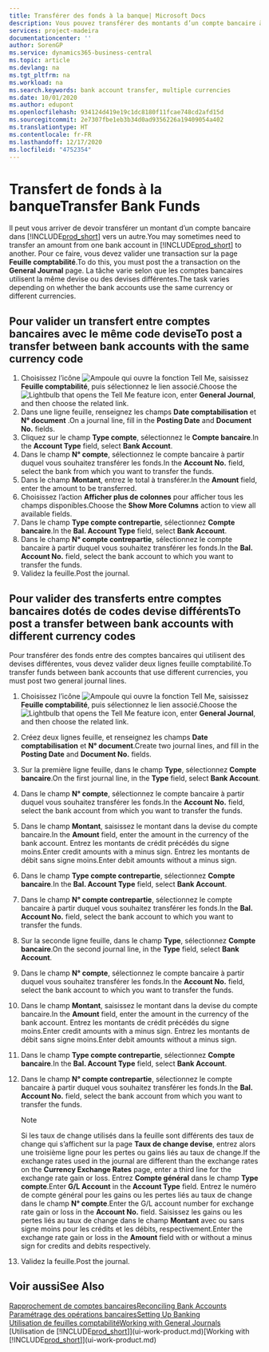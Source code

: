 ```yaml
---
title: Transférer des fonds à la banque| Microsoft Docs
description: Vous pouvez transférer des montants d’un compte bancaire à un autre, y compris dans différentes devises, en validant la transaction dans la feuille comptabilité.
services: project-madeira
documentationcenter: ''
author: SorenGP
ms.service: dynamics365-business-central
ms.topic: article
ms.devlang: na
ms.tgt_pltfrm: na
ms.workload: na
ms.search.keywords: bank account transfer, multiple currencies
ms.date: 10/01/2020
ms.author: edupont
ms.openlocfilehash: 934124d419e19c1dc8180f11fcae748cd2afd15d
ms.sourcegitcommit: 2e7307fbe1eb3b34d0ad9356226a19409054a402
ms.translationtype: HT
ms.contentlocale: fr-FR
ms.lasthandoff: 12/17/2020
ms.locfileid: "4752354"
---
```

# <a name="transfer-bank-funds"></a><span data-ttu-id="23113-103">Transfert de fonds à la banque</span><span class="sxs-lookup"><span data-stu-id="23113-103">Transfer Bank Funds</span></span>
<span data-ttu-id="23113-104">Il peut vous arriver de devoir transférer un montant d’un compte bancaire dans [!INCLUDE[prod_short](includes/prod_short.md)] vers un autre.</span><span class="sxs-lookup"><span data-stu-id="23113-104">You may sometimes need to transfer an amount from one bank account in [!INCLUDE[prod_short](includes/prod_short.md)] to another.</span></span> <span data-ttu-id="23113-105">Pour ce faire, vous devez valider une transaction sur la page **Feuille comptabilité**.</span><span class="sxs-lookup"><span data-stu-id="23113-105">To do this, you must post the a transaction on the **General Journal** page.</span></span> <span data-ttu-id="23113-106">La tâche varie selon que les comptes bancaires utilisent la même devise ou des devises différentes.</span><span class="sxs-lookup"><span data-stu-id="23113-106">The task varies depending on whether the bank accounts use the same currency or different currencies.</span></span>

## <a name="to-post-a-transfer-between-bank-accounts-with-the-same-currency-code"></a><span data-ttu-id="23113-107">Pour valider un transfert entre comptes bancaires avec le même code devise</span><span class="sxs-lookup"><span data-stu-id="23113-107">To post a transfer between bank accounts with the same currency code</span></span>
1. <span data-ttu-id="23113-108">Choisissez l’icône ![Ampoule qui ouvre la fonction Tell Me](media/ui-search/search_small.png "Dites-moi ce que vous voulez faire"), saisissez **Feuille comptabilité**, puis sélectionnez le lien associé.</span><span class="sxs-lookup"><span data-stu-id="23113-108">Choose the ![Lightbulb that opens the Tell Me feature](media/ui-search/search_small.png "Tell me what you want to do") icon, enter **General Journal**, and then choose the related link.</span></span>
2. <span data-ttu-id="23113-109">Dans une ligne feuille, renseignez les champs **Date comptabilisation** et **N° document** .</span><span class="sxs-lookup"><span data-stu-id="23113-109">On a journal line, fill in the **Posting Date** and **Document No.** fields.</span></span>
3. <span data-ttu-id="23113-110">Cliquez sur le champ **Type compte**, sélectionnez le **Compte bancaire**.</span><span class="sxs-lookup"><span data-stu-id="23113-110">In the **Account Type** field, select **Bank Account**.</span></span>
4. <span data-ttu-id="23113-111">Dans le champ **N° compte**, sélectionnez le compte bancaire à partir duquel vous souhaitez transférer les fonds.</span><span class="sxs-lookup"><span data-stu-id="23113-111">In the **Account No.** field, select the bank from which you want to transfer the funds.</span></span>
5. <span data-ttu-id="23113-112">Dans le champ **Montant**, entrez le total à transférer.</span><span class="sxs-lookup"><span data-stu-id="23113-112">In the **Amount** field, enter the amount to be transferred.</span></span>
6. <span data-ttu-id="23113-113">Choisissez l’action **Afficher plus de colonnes** pour afficher tous les champs disponibles.</span><span class="sxs-lookup"><span data-stu-id="23113-113">Choose the **Show More Columns** action to view all available fields.</span></span>
7. <span data-ttu-id="23113-114">Dans le champ **Type compte contrepartie**, sélectionnez **Compte bancaire**.</span><span class="sxs-lookup"><span data-stu-id="23113-114">In the **Bal. Account Type** field, select **Bank Account**.</span></span>
8. <span data-ttu-id="23113-115">Dans le champ **N° compte contrepartie**, sélectionnez le compte bancaire à partir duquel vous souhaitez transférer les fonds.</span><span class="sxs-lookup"><span data-stu-id="23113-115">In the **Bal. Account No.** field, select the bank account to which you want to transfer the funds.</span></span>
9. <span data-ttu-id="23113-116">Validez la feuille.</span><span class="sxs-lookup"><span data-stu-id="23113-116">Post the journal.</span></span>

## <a name="to-post-a-transfer-between-bank-accounts-with-different-currency-codes"></a><span data-ttu-id="23113-117">Pour valider des transferts entre comptes bancaires dotés de codes devise différents</span><span class="sxs-lookup"><span data-stu-id="23113-117">To post a transfer between bank accounts with different currency codes</span></span>
<span data-ttu-id="23113-118">Pour transférer des fonds entre des comptes bancaires qui utilisent des devises différentes, vous devez valider deux lignes feuille comptabilité.</span><span class="sxs-lookup"><span data-stu-id="23113-118">To transfer funds between bank accounts that use different currencies, you must post two general journal lines.</span></span>

1. <span data-ttu-id="23113-119">Choisissez l’icône ![Ampoule qui ouvre la fonction Tell Me](media/ui-search/search_small.png "Dites-moi ce que vous voulez faire"), saisissez **Feuille comptabilité**, puis sélectionnez le lien associé.</span><span class="sxs-lookup"><span data-stu-id="23113-119">Choose the ![Lightbulb that opens the Tell Me feature](media/ui-search/search_small.png "Tell me what you want to do") icon, enter **General Journal**, and then choose the related link.</span></span>
2. <span data-ttu-id="23113-120">Créez deux lignes feuille, et renseignez les champs **Date comptabilisation** et **N° document**.</span><span class="sxs-lookup"><span data-stu-id="23113-120">Create two journal lines, and fill in the **Posting Date** and **Document No.** fields.</span></span>
3. <span data-ttu-id="23113-121">Sur la première ligne feuille, dans le champ **Type**, sélectionnez **Compte bancaire**.</span><span class="sxs-lookup"><span data-stu-id="23113-121">On the first journal line, in the **Type** field, select **Bank Account**.</span></span>
4. <span data-ttu-id="23113-122">Dans le champ **N° compte**, sélectionnez le compte bancaire à partir duquel vous souhaitez transférer les fonds.</span><span class="sxs-lookup"><span data-stu-id="23113-122">In the **Account No.** field, select the bank account from which you want to transfer the funds.</span></span>
5. <span data-ttu-id="23113-123">Dans le champ **Montant**, saisissez le montant dans la devise du compte bancaire.</span><span class="sxs-lookup"><span data-stu-id="23113-123">In the **Amount** field, enter the amount in the currency of the bank account.</span></span> <span data-ttu-id="23113-124">Entrez les montants de crédit précédés du signe moins.</span><span class="sxs-lookup"><span data-stu-id="23113-124">Enter credit amounts with a minus sign.</span></span> <span data-ttu-id="23113-125">Entrez les montants de débit sans signe moins.</span><span class="sxs-lookup"><span data-stu-id="23113-125">Enter debit amounts without a minus sign.</span></span>
6. <span data-ttu-id="23113-126">Dans le champ **Type compte contrepartie**, sélectionnez **Compte bancaire**.</span><span class="sxs-lookup"><span data-stu-id="23113-126">In the **Bal. Account Type** field, select **Bank Account**.</span></span>
7. <span data-ttu-id="23113-127">Dans le champ **N° compte contrepartie**, sélectionnez le compte bancaire à partir duquel vous souhaitez transférer les fonds.</span><span class="sxs-lookup"><span data-stu-id="23113-127">In the **Bal. Account No.** field, select the bank account to which you want to transfer the funds.</span></span>
8. <span data-ttu-id="23113-128">Sur la seconde ligne feuille, dans le champ **Type**, sélectionnez **Compte bancaire**.</span><span class="sxs-lookup"><span data-stu-id="23113-128">On the second journal line, in the **Type** field, select **Bank Account**.</span></span>
9. <span data-ttu-id="23113-129">Dans le champ **N° compte**, sélectionnez le compte bancaire à partir duquel vous souhaitez transférer les fonds.</span><span class="sxs-lookup"><span data-stu-id="23113-129">In the **Account No.** field, select the bank account to which you want to transfer the funds.</span></span>
10. <span data-ttu-id="23113-130">Dans le champ **Montant**, saisissez le montant dans la devise du compte bancaire.</span><span class="sxs-lookup"><span data-stu-id="23113-130">In the **Amount** field, enter the amount in the currency of the bank account.</span></span> <span data-ttu-id="23113-131">Entrez les montants de crédit précédés du signe moins.</span><span class="sxs-lookup"><span data-stu-id="23113-131">Enter credit amounts with a minus sign.</span></span> <span data-ttu-id="23113-132">Entrez les montants de débit sans signe moins.</span><span class="sxs-lookup"><span data-stu-id="23113-132">Enter debit amounts without a minus sign.</span></span>
11. <span data-ttu-id="23113-133">Dans le champ **Type compte contrepartie**, sélectionnez **Compte bancaire**.</span><span class="sxs-lookup"><span data-stu-id="23113-133">In the **Bal. Account Type** field, select **Bank Account**.</span></span>  
12. <span data-ttu-id="23113-134">Dans le champ **N° compte contrepartie**, sélectionnez le compte bancaire à partir duquel vous souhaitez transférer les fonds.</span><span class="sxs-lookup"><span data-stu-id="23113-134">In the **Bal. Account No.** field, select the bank account from which you want to transfer the funds.</span></span>

    > [!NOTE]  
    > <span data-ttu-id="23113-135">Si les taux de change utilisés dans la feuille sont différents des taux de change qui s’affichent sur la page **Taux de change devise**, entrez alors une troisième ligne pour les pertes ou gains liés au taux de change.</span><span class="sxs-lookup"><span data-stu-id="23113-135">If the exchange rates used in the journal are different than the exchange rates on the **Currency Exchange Rates** page, enter a third line for the exchange rate gain or loss.</span></span> <span data-ttu-id="23113-136">Entrez **Compte général** dans le champ **Type compte**.</span><span class="sxs-lookup"><span data-stu-id="23113-136">Enter **G/L Account** in the **Account Type** field.</span></span> <span data-ttu-id="23113-137">Entrez le numéro de compte général pour les gains ou les pertes liés au taux de change dans le champ **N° compte**.</span><span class="sxs-lookup"><span data-stu-id="23113-137">Enter the G/L account number for exchange rate gain or loss in the **Account No.** field.</span></span> <span data-ttu-id="23113-138">Saisissez les gains ou les pertes liés au taux de change dans le champ **Montant** avec ou sans signe moins pour les crédits et les débits, respectivement.</span><span class="sxs-lookup"><span data-stu-id="23113-138">Enter the exchange rate gain or loss in the **Amount** field with or without a minus sign for credits and debits respectively.</span></span>
13. <span data-ttu-id="23113-139">Validez la feuille.</span><span class="sxs-lookup"><span data-stu-id="23113-139">Post the journal.</span></span>

## <a name="see-also"></a><span data-ttu-id="23113-140">Voir aussi</span><span class="sxs-lookup"><span data-stu-id="23113-140">See Also</span></span>
[<span data-ttu-id="23113-141">Rapprochement de comptes bancaires</span><span class="sxs-lookup"><span data-stu-id="23113-141">Reconciling Bank Accounts</span></span>](bank-manage-bank-accounts.md)  
[<span data-ttu-id="23113-142">Paramétrage des opérations bancaires</span><span class="sxs-lookup"><span data-stu-id="23113-142">Setting Up Banking</span></span>](bank-setup-banking.md)  
[<span data-ttu-id="23113-143">Utilisation de feuilles comptabilité</span><span class="sxs-lookup"><span data-stu-id="23113-143">Working with General Journals</span></span>](ui-work-general-journals.md)  
<span data-ttu-id="23113-144">[Utilisation de [!INCLUDE[prod_short](includes/prod_short.md)]](ui-work-product.md)</span><span class="sxs-lookup"><span data-stu-id="23113-144">[Working with [!INCLUDE[prod_short](includes/prod_short.md)]](ui-work-product.md)</span></span>
